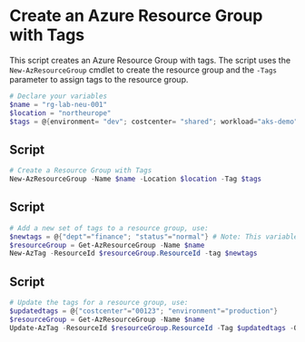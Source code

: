 # Create an Azure Resource Group with Tags

This script creates an Azure Resource Group with tags. The script uses the `New-AzResourceGroup` cmdlet to create the resource group and the `-Tags` parameter to assign tags to the resource group.

```powershell
# Declare your variables
$name = "rg-lab-neu-001"
$location = "northeurope"
$tags = @{environment= "dev"; costcenter= "shared"; workload="aks-demo"; application="demo"; owner="jonathan"; classification="pci"}
```

## Script

```powershell
# Create a Resource Group with Tags
New-AzResourceGroup -Name $name -Location $location -Tag $tags
```

## Script

```powershell
# Add a new set of tags to a resource group, use:
$newtags = @{"dept"="finance"; "status"="normal"} # Note: This variable must also include all of the tags which are being enforced by Azure Policy.
$resourceGroup = Get-AzResourceGroup -Name $name
New-AzTag -ResourceId $resourceGroup.ResourceId -tag $newtags
```

## Script

```powershell
# Update the tags for a resource group, use:
$updatedtags = @{"costcenter"="00123"; "environment"="production"}
$resourceGroup = Get-AzResourceGroup -Name $name
Update-AzTag -ResourceId $resourceGroup.ResourceId -Tag $updatedtags -Operation Merge
```

